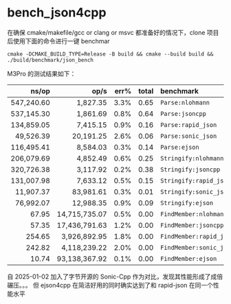 # bench_json4cpp
在确保 cmake/makefile/gcc or clang or msvc 都准备好的情况下，clone 项目后使用下面的命令进行一键 benchmar
```shell
cmake -DCMAKE_BUILD_TYPE=Release -B build && cmake --build build && ./build/benchmark/json_bench
```
M3Pro 的测试结果如下：

|      ns/op |          op/s | err% | total | benchmark               |
|-----------:|--------------:|-----:|------:|:------------------------|
| 547,240.60 |      1,827.35 | 3.3% |  0.65 | `Parse:nlohmann`        |
| 537,145.30 |      1,861.69 | 0.8% |  0.64 | `Parse:jsoncpp`         |
| 134,859.05 |      7,415.15 | 0.9% |  0.16 | `Parse:rapid_json`      |
|  49,526.39 |     20,191.25 | 2.6% |  0.06 | `Parse:sonic_json`      |
| 116,495.41 |      8,584.03 | 0.3% |  0.14 | `Parse:ejson`           |
| 206,079.69 |      4,852.49 | 0.6% |  0.25 | `Stringify:nlohmann`    |
| 320,726.38 |      3,117.92 | 0.2% |  0.38 | `Stringify:jsoncpp`     |
| 131,007.98 |      7,633.12 | 0.5% |  0.15 | `Stringify:rapid_json`  |
|  11,907.37 |     83,981.61 | 0.3% |  0.01 | `Stringify:sonic_json`  |
|  76,992.07 |     12,988.35 | 0.9% |  0.09 | `Stringify:ejson`       |
|      67.95 | 14,715,735.07 | 0.5% |  0.00 | `FindMember:nlohmann`   |
|      57.35 | 17,436,791.63 | 1.2% |  0.00 | `FindMember:jsoncpp`    |
|     254.65 |  3,926,892.95 | 1.8% |  0.00 | `FindMember:rapid_json` |
|     242.82 |  4,118,239.22 | 2.0% |  0.00 | `FindMember:sonic_json` |
|      10.74 | 93,138,367.92 | 0.1% |  0.00 | `FindMember:ejson`      |

自 2025-01-02 加入了字节开源的 Sonic-Cpp 作为对比，发现其性能形成了成倍碾压。。。
但 ejson4cpp 在简洁好用的同时确实达到了和 rapid-json 在同一个性能水平